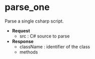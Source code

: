 parse_one
====
Parse a single csharp script.

* __Request__
  * src : C# source to parse 
* __Response__
  * className : identifier of the class
  * methods

